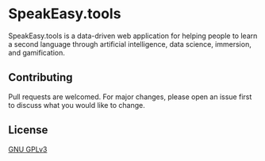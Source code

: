 # SpeakEasy.tools

SpeakEasy.tools is a data-driven web application for helping people to 
learn a second language through artificial intelligence, data science, immersion, and 
gamification.

## Contributing

Pull requests are welcomed. For major changes, please open an issue first to discuss
what you would like to change.

## License

[GNU GPLv3](https://choosealicense.com/licenses/gpl-3.0/)